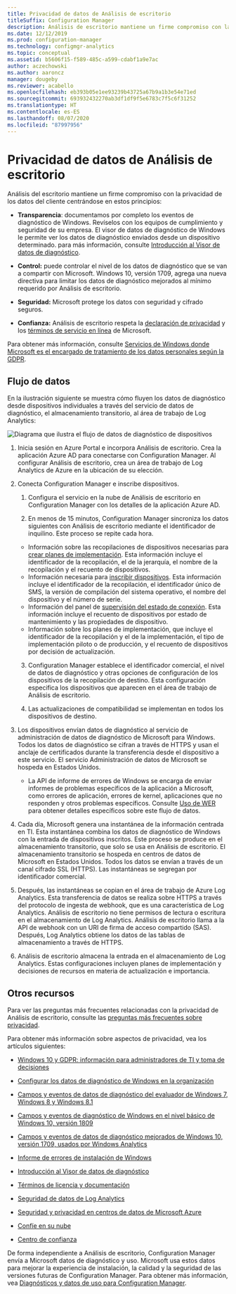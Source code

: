 ```yaml
---
title: Privacidad de datos de Análisis de escritorio
titleSuffix: Configuration Manager
description: Análisis de escritorio mantiene un firme compromiso con la privacidad de los datos del cliente
ms.date: 12/12/2019
ms.prod: configuration-manager
ms.technology: configmgr-analytics
ms.topic: conceptual
ms.assetid: b5606f15-f589-485c-a599-cdabf1a9e7ac
author: aczechowski
ms.author: aaroncz
manager: dougeby
ms.reviewer: acabello
ms.openlocfilehash: eb393b05e1ee93239b43725a67b9a1b3e54e71ed
ms.sourcegitcommit: 693932432270ab3df1df9f5e6783c7f5c6f31252
ms.translationtype: HT
ms.contentlocale: es-ES
ms.lasthandoff: 08/07/2020
ms.locfileid: "87997956"
---
```

# <a name="desktop-analytics-data-privacy"></a>Privacidad de datos de Análisis de escritorio

Análisis del escritorio mantiene un firme compromiso con la privacidad de los datos del cliente centrándose en estos principios:

- **Transparencia**: documentamos por completo los eventos de diagnóstico de Windows. Revíselos con los equipos de cumplimiento y seguridad de su empresa. El visor de datos de diagnóstico de Windows le permite ver los datos de diagnóstico enviados desde un dispositivo determinado. para más información, consulte [Introducción al Visor de datos de diagnóstico](https://docs.microsoft.com/windows/configuration/diagnostic-data-viewer-overview).  

- **Control:** puede controlar el nivel de los datos de diagnóstico que se van a compartir con Microsoft. Windows 10, versión 1709, agrega una nueva directiva para limitar los datos de diagnóstico mejorados al mínimo requerido por Análisis de escritorio.  

- **Seguridad:** Microsoft protege los datos con seguridad y cifrado seguros.  

- **Confianza:** Análisis de escritorio respeta la [declaración de privacidad](https://privacy.microsoft.com/privacystatement) y los [términos de servicio en línea](https://www.microsoftvolumelicensing.com/DocumentSearch.aspx?Mode=3&DocumentTypeId=46) de Microsoft.  

Para obtener más información, consulte [Servicios de Windows donde Microsoft es el encargado de tratamiento de los datos personales según la GDPR](https://docs.microsoft.com/windows/privacy/gdpr-it-guidance#windows-services-where-microsoft-is-the-processor-under-the-gdpr).<!-- 5353168 -->

## <a name="data-flow"></a>Flujo de datos

En la ilustración siguiente se muestra cómo fluyen los datos de diagnóstico desde dispositivos individuales a través del servicio de datos de diagnóstico, el almacenamiento transitorio, al área de trabajo de Log Analytics:

![Diagrama que ilustra el flujo de datos de diagnóstico de dispositivos](media/da-data-flow.png)

1. Inicia sesión en Azure Portal e incorpora Análisis de escritorio. Crea la aplicación Azure AD para conectarse con Configuration Manager. Al configurar Análisis de escritorio, crea un área de trabajo de Log Analytics de Azure en la ubicación de su elección.  

2. Conecta Configuration Manager e inscribe dispositivos.  

    1. Configura el servicio en la nube de Análisis de escritorio en Configuration Manager con los detalles de la aplicación Azure AD.  

    2. En menos de 15 minutos, Configuration Manager sincroniza los datos siguientes con Análisis de escritorio mediante el identificador de inquilino. Este proceso se repite cada hora.

      - Información sobre las recopilaciones de dispositivos necesarias para [crear planes de implementación](create-deployment-plans.md). Esta información incluye el identificador de la recopilación, el de la jerarquía, el nombre de la recopilación y el recuento de dispositivos. 
      - Información necesaria para [inscribir dispositivos](enroll-devices.md). Esta información incluye el identificador de la recopilación, el identificador único de SMS, la versión de compilación del sistema operativo, el nombre del dispositivo y el número de serie.
      - Información del panel de [supervisión del estado de conexión](monitor-connection-health.md). Esta información incluye el recuento de dispositivos por estado de mantenimiento y las propiedades de dispositivo.
      - Información sobre los planes de implementación, que incluye el identificador de la recopilación y el de la implementación, el tipo de implementación piloto o de producción, y el recuento de dispositivos por decisión de actualización.

    3. Configuration Manager establece el identificador comercial, el nivel de datos de diagnóstico y otras opciones de configuración de los dispositivos de la recopilación de destino. Esta configuración especifica los dispositivos que aparecen en el área de trabajo de Análisis de escritorio.  

    4. Las actualizaciones de compatibilidad se implementan en todos los dispositivos de destino.  

3. Los dispositivos envían datos de diagnóstico al servicio de administración de datos de diagnóstico de Microsoft para Windows. Todos los datos de diagnóstico se cifran a través de HTTPS y usan el anclaje de certificados durante la transferencia desde el dispositivo a este servicio. El servicio Administración de datos de Microsoft se hospeda en Estados Unidos.

      - La API de informe de errores de Windows se encarga de enviar informes de problemas específicos de la aplicación a Microsoft, como errores de aplicación, errores de kernel, aplicaciones que no responden y otros problemas específicos. Consulte [Uso de WER](https://docs.microsoft.com/windows/win32/wer/using-wer) para obtener detalles específicos sobre este flujo de datos.
      
4. Cada día, Microsoft genera una instantánea de la información centrada en TI. Esta instantánea combina los datos de diagnóstico de Windows con la entrada de dispositivos inscritos. Este proceso se produce en el almacenamiento transitorio, que solo se usa en Análisis de escritorio. El almacenamiento transitorio se hospeda en centros de datos de Microsoft en Estados Unidos. Todos los datos se envían a través de un canal cifrado SSL (HTTPS). Las instantáneas se segregan por identificador comercial.  

5. Después, las instantáneas se copian en el área de trabajo de Azure Log Analytics. Esta transferencia de datos se realiza sobre HTTPS a través del protocolo de ingesta de webhook, que es una característica de Log Analytics. Análisis de escritorio no tiene permisos de lectura o escritura en el almacenamiento de Log Analytics. Análisis de escritorio llama a la API de webhook con un URI de firma de acceso compartido (SAS). Después, Log Analytics obtiene los datos de las tablas de almacenamiento a través de HTTPS.

6. Análisis de escritorio almacena la entrada en el almacenamiento de Log Analytics. Estas configuraciones incluyen planes de implementación y decisiones de recursos en materia de actualización e importancia.  

## <a name="other-resources"></a>Otros recursos

Para ver las preguntas más frecuentes relacionadas con la privacidad de Análisis de escritorio, consulte las [preguntas más frecuentes sobre privacidad](faq.md#privacy).

Para obtener más información sobre aspectos de privacidad, vea los artículos siguientes:

- [Windows 10 y GDPR: información para administradores de TI y toma de decisiones](https://docs.microsoft.com/windows/privacy/gdpr-it-guidance)  

- [Configurar los datos de diagnóstico de Windows en la organización](https://docs.microsoft.com/windows/privacy/configure-windows-diagnostic-data-in-your-organization)  

- [Campos y eventos de datos de diagnóstico del evaluador de Windows 7, Windows 8 y Windows 8.1](https://docs.microsoft.com/previous-versions/windows/it-pro/windows-8.1-and-8/appraiser-diagnostic-data-events-and-fields)  

- [Campos y eventos de diagnóstico de Windows en el nivel básico de Windows 10, versión 1809](https://docs.microsoft.com/windows/privacy/basic-level-windows-diagnostic-events-and-fields-1809)  

- [Campos y eventos de datos de diagnóstico mejorados de Windows 10, versión 1709, usados por Windows Analytics](https://docs.microsoft.com/windows/privacy/enhanced-diagnostic-data-windows-analytics-events-and-fields)  

- [Informe de errores de instalación de Windows](https://docs.microsoft.com/windows/deployment/upgrade/windows-error-reporting)

- [Introducción al Visor de datos de diagnóstico](https://docs.microsoft.com/windows/privacy/diagnostic-data-viewer-overview)  

- [Términos de licencia y documentación](https://www.microsoftvolumelicensing.com/DocumentSearch.aspx?Mode=3&DocumentTypeId=31)  

- [Seguridad de datos de Log Analytics](https://docs.microsoft.com/azure/azure-monitor/platform/data-security)

- [Seguridad y privacidad en centros de datos de Microsoft Azure](https://azure.microsoft.com/global-infrastructure/)  

- [Confíe en su nube](https://azure.microsoft.com/overview/trusted-cloud/)  

- [Centro de confianza](https://www.microsoft.com/trustcenter)  

De forma independiente a Análisis de escritorio, Configuration Manager envía a Microsoft datos de diagnóstico y uso. Microsoft usa estos datos para mejorar la experiencia de instalación, la calidad y la seguridad de las versiones futuras de Configuration Manager. Para obtener más información, vea [Diagnósticos y datos de uso para Configuration Manager](../core/plan-design/diagnostics/diagnostics-and-usage-data.md).
